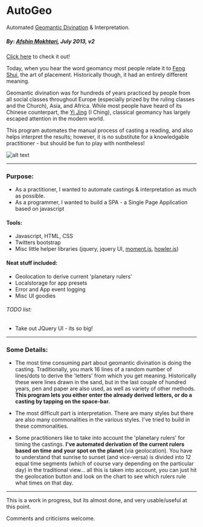AutoGeo 
=======

Automated [Geomantic Divination] & Interpretation.

##### By: [Afshin Mokhtari](https://github.com/afshinator), July 2013, v2
[Click here](http://www.acuafshin.com/autogeo2/) to check it out!

Today, when you hear the word geomancy most people relate it to   [Feng Shui], the art of placement.  Historically though, it had an entirely different meaning.

Geomantic divination was for hundreds of years practiced by people from all social classes throughout Europe (especially prized by the ruling classes and the Church), Asia, and Africa.  While most people have heard of its Chinese counterpart, the [Yi Jing] (I Ching), classical geomancy has largely escaped attention in the modern world.

This program automates the manual process of casting a reading, and also helps interpret the results; however, it is no substitute for a knowledgable practitioner - but should be fun to play with nontheless!

![alt text][snapshot]


----
### Purpose:
- As a practitioner, I wanted to automate castings & interpretation as much as possible.
- As a programmer, I wanted to build a SPA - a Single Page Application based on javascript

#### Tools:
- Javascript, HTML, CSS
- Twitters bootstrap
- Misc little helper libraries (jquery, jquery UI, [moment.js], [howler.js])

#### Neat stuff included:
- Geolocation to derive current 'planetary rulers'
- Localstorage for app presets
- Error and App event logging
- Misc UI goodies

###### TODO list:
- Take out JQuery UI - its so big!


---
### Some Details:
- The most time consuming part about geomantic divination is doing the casting.  Traditionally, you mark 16 lines of a random number of lines/dots to derive the 'letters' from which you get meaning.  Historically these were lines drawn in the sand, but in the last couple of hundred years, pen and paper are also used, as well as variety of other methods.  <b>This program lets you either enter the already derived letters, or do a casting by tapping on the space-bar.</b>

- The most difficult part is interpretation.  There are many styles but there are also many commonalities in the various styles.  I've tried to build in these commonalities.

- Some practitioners like to take into account the 'planetary rulers' for timing the castings.  <b>I've automated derivation of the current rulers based on time and your spot on the planet </b>(via geolocation).  You have to understand that sunrise to sunset (and vice-versa) is divided into 12 equal time segments (which of course vary depending on the particular day) in the traditional view... all this is taken into account, you can just hit the geolocation button and look on the chart to see which rulers rule what times on that day.

---

This is a work in progress, but its almost done, and very usable/useful at this point.


Comments and criticisms welcome.

[Geomantic Divination]:http://en.wikipedia.org/wiki/Geomancy
[Feng Shui]: http://en.wikipedia.org/wiki/Feng_shui
[Yi Jing]:http://en.wikipedia.org/wiki/I_Ching
[snapshot]:http://www.acuafshin.com/wp-content/uploads/autogeo-snap1.jpg "AutoGeo snapshot"
[moment.js]:http://momentjs.com
[howler.js]:http://goldfirestudios.com/blog/104/howler.js-Modern-Web-Audio-Javascript-Library
